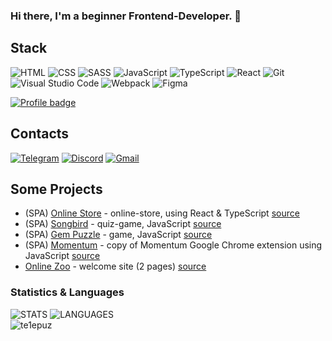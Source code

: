 ### Hi there, I'm a beginner Frontend-Developer. 👋

## Stack
![HTML](https://img.shields.io/badge/HTML-D83A56?style=flat-square-endpoint&logo=html5&labelColor=F3F3F3) ![CSS](https://img.shields.io/badge/CSS-2E4C6D?style=flat-square-endpoint&logo=css3) ![SASS](https://img.shields.io/badge/SASS-FEFEFE?style=flat-square-endpoint&logo=sass) ![JavaScript](https://img.shields.io/badge/JavaScript-5089C6?style=flat-square-endpoint&logo=javascript&logoColor=) ![TypeScript](https://img.shields.io/badge/TypeScript-EEEEEE?style=flat-square-endpoint&logo=typescript&logoColor=) ![React](https://img.shields.io/badge/React-2E4C6D?style=flat-square-endpoint&logo=react&logoColor=) ![Git](https://img.shields.io/badge/Git-6E85B2?style=flat-square-endpoint&logo=git&logoColor=) ![Visual Studio Code](https://img.shields.io/badge/Visual_Studio_Code-6E85B2?style=flat-square-endpoint&logo=visualstudiocode&logoColor=blue&labelColor=EADEDE) ![Webpack](https://img.shields.io/badge/Webpack-blue?style=flat-square-endpoint&logo=webpack&labelColor=F3F3F3&logoColor=blue) ![Figma](https://img.shields.io/badge/Figma-892CDC?style=flat-square-endpoint&logo=figma&logoColor=892CDC&labelColor=EADEDE)

[![Profile badge](https://www.codewars.com/users/te1epuz/badges/large)](https://www.codewars.com/users/te1epuz)

## Contacts
[![Telegram](https://img.shields.io/badge/Telegram-%40Te1epuz-blue?style=flat-square-endpoint&logo=telegram&logoColor=blue&labelColor=EEEEEE)](https://t.me/Te1epuz) [![Discord](https://img.shields.io/badge/Discord-%40Tappa%238144-blue?style=flat-square-endpoint&logo=discord&logoColor=blue&labelColor=EEEEEE)](https://discordapp.com/users/253274270031937537) [![Gmail](https://img.shields.io/badge/Gmail-a.a.martinovich@gmail.com-red?style=flat-square-endpoint&logo=gmail&logoColor=red&labelColor=FFFFFF)](mailto:a.a.martinovich@gmail.com) 

## Some Projects
- (SPA) [Online Store](https://te1epuz-online-store.netlify.app/) - online-store, using React & TypeScript [source](https://github.com/te1epuz/online-store/tree/develop)
- (SPA) [Songbird](https://te1epuz.github.io/songbird/songbird/index.html) - quiz-game, JavaScript [source](https://github.com/te1epuz/songbird/tree/songbird/songbird)
- (SPA) [Gem Puzzle](https://te1epuz.github.io/gem-puzzle/gem-puzzle/index.html) - game, JavaScript [source](https://github.com/te1epuz/gem-puzzle/tree/gem-puzzle/gem-puzzle)
- (SPA) [Momentum](https://te1epuz.github.io/momentum/momentum/index.html) - copy of Momentum Google Chrome extension using JavaScript [source](https://github.com/te1epuz/momentum/tree/momentum/momentum)
- [Online Zoo](https://te1epuz.github.io/online-zoo/online-zoo/pages/main/index.html) - welcome site (2 pages) [source](https://github.com/te1epuz/online-zoo/tree/online-zoo/online-zoo)

### Statistics & Languages
![STATS](https://github-readme-stats.vercel.app/api?username=te1epuz)
![LANGUAGES](https://github-readme-stats.vercel.app/api/top-langs/?username=te1epuz&layout=compact)  
<img src="https://komarev.com/ghpvc/?username=te1epuz&label=Profile%20views&color=0e75b6&style=flat" alt="te1epuz" />
<!--
**te1epuz/te1epuz** is a ✨ _special_ ✨ repository because its `README.md` (this file) appears on your GitHub profile.

Here are some ideas to get you started:

- 🔭 I’m currently working on ...
- 🌱 I’m currently learning ...
- 👯 I’m looking to collaborate on ...
- 🤔 I’m looking for help with ...
- 💬 Ask me about ...
- 📫 How to reach me: ...
- 😄 Pronouns: ...
- ⚡ Fun fact: ...
-->
